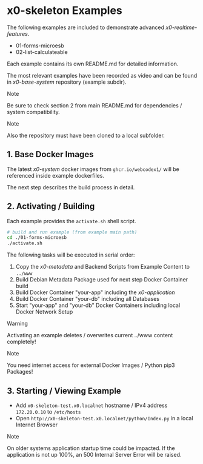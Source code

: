 # x0-skeleton Examples

The following examples are included to demonstrate advanced *x0-realtime-features*.

- 01-forms-microesb
- 02-list-calculateable

Each example contains its own README.md for detailed information.

The most relevant examples have been recorded as video and can be found in
*x0-base-system* repository (example subdir).

>[!NOTE]
> Be sure to check section 2 from main README.md for dependencies / system compatibility.

>[!NOTE]
> Also the repository must have been cloned to a local subfolder.

## 1. Base Docker Images

The latest *x0-system* docker images from `ghcr.io/webcodex1/` will be referenced
inside example dockerfiles.

The next step describes the build process in detail.

## 2. Activating / Building

Each example provides the `activate.sh` shell script.

```bash
# build and run example (from example main path)
cd ./01-forms-microesb
./activate.sh
```

The following tasks will be executed in serial order:

1. Copy the *x0-metadata* and Backend Scripts from Example Content to `../www`
2. Build Debian Metadata Package used for next step Docker Container build
3. Build Docker Container "your-app" including the *x0-application*
4. Build Docker Container "your-db" including all Databases
5. Start "your-app" and "your-db" Docker Containers including local Docker Network Setup

>[!WARNING]
> Activating an example deletes / overwrites current ../www content completely!

>[!NOTE]
> You need internet access for external Docker Images / Python pip3 Packages!

## 3. Starting / Viewing Example

- Add `x0-skeleton-test.x0.localnet` hostname / IPv4 address `172.20.0.10` to `/etc/hosts`
- Open `http://x0-skeleton-test.x0.localnet/python/Index.py` in a local Internet Browser

>[!NOTE]
> On older systems application startup time could be impacted. If the application is not
> up 100%, an 500 Internal Server Error will be raised.
